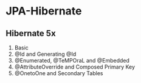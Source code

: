 # JPA-Hibernate
## Hibernate 5x
1. Basic 
2. @Id and Generating @Id
3. @Enumerated, @TeMPOraL and @Embedded
4. @AttributeOverride and Composed Primary Key
5. @OnetoOne and Secondary Tables
